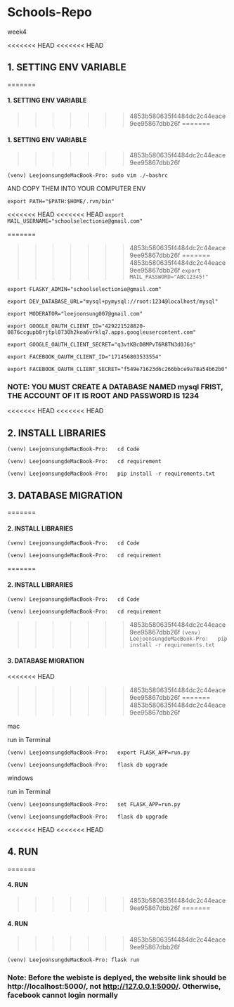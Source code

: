 # Schools-Repo

week4

<<<<<<< HEAD
<<<<<<< HEAD
## 1. SETTING ENV VARIABLE
=======
#### 1. SETTING ENV VARIABLE
>>>>>>> 4853b580635f4484dc2c44eace9ee95867dbb26f
=======
#### 1. SETTING ENV VARIABLE
>>>>>>> 4853b580635f4484dc2c44eace9ee95867dbb26f

`(venv) LeejoonsungdeMacBook-Pro: sudo vim ./~bashrc`

AND COPY THEM INTO YOUR COMPUTER ENV

`export PATH="$PATH:$HOME/.rvm/bin"`

<<<<<<< HEAD
<<<<<<< HEAD
`export MAIL_USERNAME="schoolselectionie@gmail.com"`

=======
>>>>>>> 4853b580635f4484dc2c44eace9ee95867dbb26f
=======
>>>>>>> 4853b580635f4484dc2c44eace9ee95867dbb26f
`export MAIL_PASSWORD="ABC12345!"`

`export FLASKY_ADMIN="schoolselectionie@gmail.com"`

`export DEV_DATABASE_URL="mysql+pymysql://root:1234@localhost/mysql"`

`export MODERATOR="leejoonsung007@gmail.com"`

`export GOOGLE_OAUTH_CLIENT_ID="429221528820-0876ccgupb8rjtpl0730h2koa6vrklq7.apps.googleusercontent.com"`

`export GOOGLE_OAUTH_CLIENT_SECRET="q3vtKBcD8MPvT6R8TN3d0J6s"`

`export FACEBOOK_OAUTH_CLIENT_ID="171456803533554"`

`export FACEBOOK_OAUTH_CLIENT_SECRET="f549e71623d6c266bbce9a78a54b62b0"`

### NOTE: YOU MUST CREATE A DATABASE NAMED mysql FRIST, THE ACCOUNT OF IT IS ROOT AND PASSWORD IS 1234
<<<<<<< HEAD
<<<<<<< HEAD

## 2. INSTALL LIBRARIES

`(venv) LeejoonsungdeMacBook-Pro:   cd Code`

`(venv) LeejoonsungdeMacBook-Pro:   cd requirement`

`(venv) LeejoonsungdeMacBook-Pro:   pip install -r requirements.txt`


## 3. DATABASE MIGRATION
=======

#### 2. INSTALL LIBRARIES

`(venv) LeejoonsungdeMacBook-Pro:   cd Code`

`(venv) LeejoonsungdeMacBook-Pro:   cd requirement`

=======

#### 2. INSTALL LIBRARIES

`(venv) LeejoonsungdeMacBook-Pro:   cd Code`

`(venv) LeejoonsungdeMacBook-Pro:   cd requirement`

>>>>>>> 4853b580635f4484dc2c44eace9ee95867dbb26f
`(venv) LeejoonsungdeMacBook-Pro:   pip install -r requirements.txt`


#### 3. DATABASE MIGRATION
<<<<<<< HEAD
>>>>>>> 4853b580635f4484dc2c44eace9ee95867dbb26f
=======
>>>>>>> 4853b580635f4484dc2c44eace9ee95867dbb26f

mac

run in Terminal

`(venv) LeejoonsungdeMacBook-Pro:   export FLASK_APP=run.py`

`(venv) LeejoonsungdeMacBook-Pro:   flask db upgrade`



windows

run in Terminal

`(venv) LeejoonsungdeMacBook-Pro:   set FLASK_APP=run.py`

`(venv) LeejoonsungdeMacBook-Pro:   flask db upgrade`

<<<<<<< HEAD
<<<<<<< HEAD
## 4. RUN
=======
#### 4. RUN
>>>>>>> 4853b580635f4484dc2c44eace9ee95867dbb26f
=======
#### 4. RUN
>>>>>>> 4853b580635f4484dc2c44eace9ee95867dbb26f

`(venv) LeejoonsungdeMacBook-Pro: flask run`

### Note: Before the webiste is deplyed, the website link should be http://localhost:5000/, not http://127.0.0.1:5000/. Otherwise, facebook cannot login normally 

